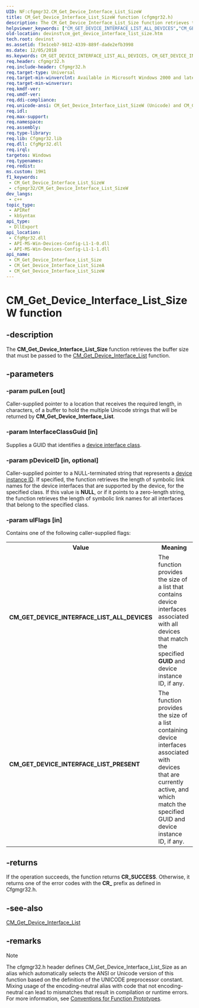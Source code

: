 ```yaml
---
UID: NF:cfgmgr32.CM_Get_Device_Interface_List_SizeW
title: CM_Get_Device_Interface_List_SizeW function (cfgmgr32.h)
description: The CM_Get_Device_Interface_List_Size function retrieves the buffer size that must be passed to the CM_Get_Device_Interface_List function.
helpviewer_keywords: ["CM_GET_DEVICE_INTERFACE_LIST_ALL_DEVICES","CM_GET_DEVICE_INTERFACE_LIST_PRESENT","CM_Get_Device_Interface_List_Size","CM_Get_Device_Interface_List_Size function [Device and Driver Installation]","CM_Get_Device_Interface_List_SizeA","CM_Get_Device_Interface_List_SizeW","cfgmgr32/CM_Get_Device_Interface_List_Size","cfgmgr32/CM_Get_Device_Interface_List_SizeA","cfgmgr32/CM_Get_Device_Interface_List_SizeW","cfgmgrfn_91624b8d-408b-4b08-b23c-aecc2c4581d0.xml","devinst.cm_get_device_interface_list_size"]
old-location: devinst\cm_get_device_interface_list_size.htm
tech.root: devinst
ms.assetid: f3e1ceb7-9812-4339-889f-dade2efb3998
ms.date: 12/05/2018
ms.keywords: CM_GET_DEVICE_INTERFACE_LIST_ALL_DEVICES, CM_GET_DEVICE_INTERFACE_LIST_PRESENT, CM_Get_Device_Interface_List_Size, CM_Get_Device_Interface_List_Size function [Device and Driver Installation], CM_Get_Device_Interface_List_SizeA, CM_Get_Device_Interface_List_SizeW, cfgmgr32/CM_Get_Device_Interface_List_Size, cfgmgr32/CM_Get_Device_Interface_List_SizeA, cfgmgr32/CM_Get_Device_Interface_List_SizeW, cfgmgrfn_91624b8d-408b-4b08-b23c-aecc2c4581d0.xml, devinst.cm_get_device_interface_list_size
req.header: cfgmgr32.h
req.include-header: Cfgmgr32.h
req.target-type: Universal
req.target-min-winverclnt: Available in Microsoft Windows 2000 and later versions of Windows.
req.target-min-winversvr: 
req.kmdf-ver: 
req.umdf-ver: 
req.ddi-compliance: 
req.unicode-ansi: CM_Get_Device_Interface_List_SizeW (Unicode) and CM_Get_Device_Interface_List_SizeA (ANSI)
req.idl: 
req.max-support: 
req.namespace: 
req.assembly: 
req.type-library: 
req.lib: Cfgmgr32.lib
req.dll: CfgMgr32.dll
req.irql: 
targetos: Windows
req.typenames: 
req.redist: 
ms.custom: 19H1
f1_keywords:
 - CM_Get_Device_Interface_List_SizeW
 - cfgmgr32/CM_Get_Device_Interface_List_SizeW
dev_langs:
 - c++
topic_type:
 - APIRef
 - kbSyntax
api_type:
 - DllExport
api_location:
 - CfgMgr32.dll
 - API-MS-Win-Devices-Config-L1-1-0.dll
 - API-MS-Win-Devices-Config-L1-1-1.dll
api_name:
 - CM_Get_Device_Interface_List_Size
 - CM_Get_Device_Interface_List_SizeA
 - CM_Get_Device_Interface_List_SizeW
---
```


# CM_Get_Device_Interface_List_SizeW function


## -description

The <b>CM_Get_Device_Interface_List_Size</b> function retrieves the buffer size 
     that must be passed to the 
     <a href="/windows/desktop/api/cfgmgr32/nf-cfgmgr32-cm_get_device_interface_listw">CM_Get_Device_Interface_List</a> 
     function.

## -parameters

### -param pulLen [out]

Caller-supplied pointer to a location that receives the required length, in characters, of a buffer to 
           hold the multiple Unicode strings that will be returned by 
           <b>CM_Get_Device_Interface_List</b>.

### -param InterfaceClassGuid [in]

Supplies a GUID that identifies a 
           <a href="/windows-hardware/drivers/install/overview-of-device-interface-classes">device interface class</a>.

### -param pDeviceID [in, optional]

Caller-supplied pointer to a NULL-terminated string that represents a 
           <a href="/windows-hardware/drivers/install/device-instance-ids">device instance ID</a>. If specified, the 
           function retrieves the length of symbolic link names for the device interfaces that are supported by the 
           device, for the specified class. If this value is <b>NULL</b>, or if it points to a 
           zero-length string, the function retrieves the length of symbolic link names for all interfaces that belong 
           to the specified class.

### -param ulFlags [in]

Contains one of the following caller-supplied flags:

<table>
<tr>
<th>Value</th>
<th>Meaning</th>
</tr>
<tr>
<td width="40%"><a id="CM_GET_DEVICE_INTERFACE_LIST_ALL_DEVICES"></a><a id="cm_get_device_interface_list_all_devices"></a><dl>
<dt><b>CM_GET_DEVICE_INTERFACE_LIST_ALL_DEVICES</b></dt>
</dl>
</td>
<td width="60%">
The function provides the size of a list that contains device interfaces associated with all devices 
             that match the specified <b>GUID</b> and device instance ID, if any.

</td>
</tr>
<tr>
<td width="40%"><a id="CM_GET_DEVICE_INTERFACE_LIST_PRESENT"></a><a id="cm_get_device_interface_list_present"></a><dl>
<dt><b>CM_GET_DEVICE_INTERFACE_LIST_PRESENT</b></dt>
</dl>
</td>
<td width="60%">
The function provides the size of a list containing device interfaces associated with devices that 
             are currently active, and which match the specified GUID and device instance ID, if any.

</td>
</tr>
</table>

## -returns

If the operation succeeds, the function returns <b>CR_SUCCESS</b>. Otherwise, it 
           returns one of the error codes with the <b>CR_</b> prefix as defined in 
           Cfgmgr32.h.

## -see-also

<a href="/windows/desktop/api/cfgmgr32/nf-cfgmgr32-cm_get_device_interface_listw">CM_Get_Device_Interface_List</a>

## -remarks

> [!NOTE]
> The cfgmgr32.h header defines CM_Get_Device_Interface_List_Size as an alias which automatically selects the ANSI or Unicode version of this function based on the definition of the UNICODE preprocessor constant. Mixing usage of the encoding-neutral alias with code that not encoding-neutral can lead to mismatches that result in compilation or runtime errors. For more information, see [Conventions for Function Prototypes](/windows/win32/intl/conventions-for-function-prototypes).
